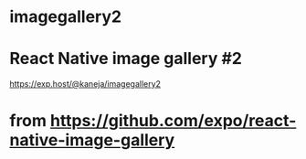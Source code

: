 # imagegallery2
# React Native image gallery #2
https://exp.host/@kaneja/imagegallery2 
# from https://github.com/expo/react-native-image-gallery
